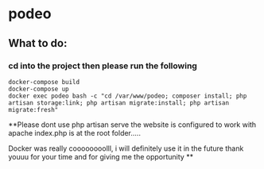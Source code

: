 # podeo
## What to do:
### cd into the project then please run the following
```
docker-compose build
docker-compose up
docker exec podeo bash -c "cd /var/www/podeo; composer install; php artisan storage:link; php artisan migrate:install; php artisan migrate:fresh"
```
 
**Please dont use php artisan serve
the website is configured to work with apache 
index.php is at the root folder.....

Docker was really coooooooolll, i will definitely use it in the future
thank youuu for your time and
for giving me the opportunity
**
